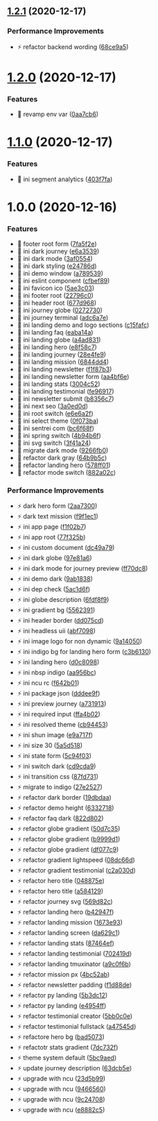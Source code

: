 ## [1.2.1](https://github.com/sentrei/sentrei.com/compare/v1.2.0...v1.2.1) (2020-12-17)

### Performance Improvements

- ⚡️ refactor backend wording ([68ce9a5](https://github.com/sentrei/sentrei.com/commit/68ce9a53e7ee5e7c7cd8a053ba33523481a766ad))

# [1.2.0](https://github.com/sentrei/sentrei.com/compare/v1.1.0...v1.2.0) (2020-12-17)

### Features

- 🎸 revamp env var ([0aa7cb6](https://github.com/sentrei/sentrei.com/commit/0aa7cb6cf179d16b6be4f2262b88628327f3d6fe))

# [1.1.0](https://github.com/sentrei/sentrei.com/compare/v1.0.0...v1.1.0) (2020-12-17)

### Features

- 🎸 ini segment analytics ([403f7fa](https://github.com/sentrei/sentrei.com/commit/403f7fae5264cdfe83f35f65247159810285fae2))

# 1.0.0 (2020-12-16)

### Features

- 🎸 footer root form ([7fa5f2e](https://github.com/sentrei/sentrei.com/commit/7fa5f2e57aabe79c02469f7ef94c370a7b07ccf6))
- 🎸 ini dark journey ([e6a3539](https://github.com/sentrei/sentrei.com/commit/e6a35394ddfa535545206eb8d8355fca05d471a4))
- 🎸 ini dark mode ([3af0554](https://github.com/sentrei/sentrei.com/commit/3af05545c7702dfbb597e6d4bcce5ae2a44c42a0))
- 🎸 ini dark styling ([e24786d](https://github.com/sentrei/sentrei.com/commit/e24786dfaab59662fa7d6eaf6752b60ad5509b6e))
- 🎸 ini demo window ([a789539](https://github.com/sentrei/sentrei.com/commit/a789539dc87d8a7367702249887680f0910dc33b))
- 🎸 ini eslint component ([cfbef89](https://github.com/sentrei/sentrei.com/commit/cfbef899fbe6e2dd93785bfee4d609796d5adc28))
- 🎸 ini favicon ico ([5ae3c03](https://github.com/sentrei/sentrei.com/commit/5ae3c03f66cada109b426f040bdd8d05cb3f3279))
- 🎸 ini footer root ([22796c0](https://github.com/sentrei/sentrei.com/commit/22796c022e1b88b88f2966639e8b9fb5b68e695b))
- 🎸 ini header root ([677d968](https://github.com/sentrei/sentrei.com/commit/677d968c3b77882c18889c3f642aa47ae2db35c0))
- 🎸 ini journey globe ([0272730](https://github.com/sentrei/sentrei.com/commit/0272730d1f5c40ef938fb13492647c35de167c38))
- 🎸 ini journey terminal ([adc6a7e](https://github.com/sentrei/sentrei.com/commit/adc6a7e1e7e45e875bd920f50a6971411c755bc6))
- 🎸 ini landing demo and logo sections ([c15fafc](https://github.com/sentrei/sentrei.com/commit/c15fafc31cdc06a21f170620e2f50533038d8f03))
- 🎸 ini landing faq ([eaba14a](https://github.com/sentrei/sentrei.com/commit/eaba14afc16047594b0f5feae415d81a0b60f0e2))
- 🎸 ini landing globe ([a4ad831](https://github.com/sentrei/sentrei.com/commit/a4ad831f377d2188a2dd44847f20c2c79bb9d797))
- 🎸 ini landing hero ([e8f58c7](https://github.com/sentrei/sentrei.com/commit/e8f58c717229b6c7b4412c99a50fa4bcbbc8b626))
- 🎸 ini landing journey ([28e4fe9](https://github.com/sentrei/sentrei.com/commit/28e4fe9ffb50cd1b37443f4dd7b531181d1414b5))
- 🎸 ini landing mission ([6844dd4](https://github.com/sentrei/sentrei.com/commit/6844dd454a91d1a13282348b783dda5d8de28040))
- 🎸 ini landing newsletter ([f1f87b3](https://github.com/sentrei/sentrei.com/commit/f1f87b365ba494b92de6073f47f49874475d7ab4))
- 🎸 ini landing newsletter form ([aa4bf6e](https://github.com/sentrei/sentrei.com/commit/aa4bf6ed4882f4a6317fd9c63175e7d66d298257))
- 🎸 ini landing stats ([3004c52](https://github.com/sentrei/sentrei.com/commit/3004c52fb2df7628f40e0c70bc5f55791b17e91a))
- 🎸 ini landing testimonial ([fe96917](https://github.com/sentrei/sentrei.com/commit/fe969170b6afb7f996aa3ea607e05f75ef02a693))
- 🎸 ini newsletter submit ([b8356c7](https://github.com/sentrei/sentrei.com/commit/b8356c770ffb369f169a0ae05a168c10fb2c8971))
- 🎸 ini next seo ([3a0ed0d](https://github.com/sentrei/sentrei.com/commit/3a0ed0dac0d3ccf405df5570aed4b82547f819fc))
- 🎸 ini root switch ([e6e6a2f](https://github.com/sentrei/sentrei.com/commit/e6e6a2f1665ccee2667e4645cc56a550386a032f))
- 🎸 ini select theme ([0f073ba](https://github.com/sentrei/sentrei.com/commit/0f073bad91638a558a547ff54db5d13fd1b8a32e))
- 🎸 ini sentrei com ([bc6f68f](https://github.com/sentrei/sentrei.com/commit/bc6f68fda78d833c6e8f9acae0bf2b2498315cde))
- 🎸 ini spring switch ([4b94b6f](https://github.com/sentrei/sentrei.com/commit/4b94b6fe1c15452e03695980a8f199b7e843cb8d))
- 🎸 ini svg switch ([3f41a24](https://github.com/sentrei/sentrei.com/commit/3f41a24a92c3b836716553e6ec78c62086982065))
- 🎸 migrate dark mode ([9266fb0](https://github.com/sentrei/sentrei.com/commit/9266fb09e52afd008c2994c3ac47439aa93c2bbd))
- 🎸 refactor dark gray ([64b9b5c](https://github.com/sentrei/sentrei.com/commit/64b9b5c88de326ece20299c74073d1735f279c63))
- 🎸 refactor landing hero ([578ff01](https://github.com/sentrei/sentrei.com/commit/578ff019d01e5730436bad8f2273e5f9747a7a48))
- 🎸 refactor mode switch ([882a02c](https://github.com/sentrei/sentrei.com/commit/882a02c2df15f1b1884833331724ab619ab779de))

### Performance Improvements

- ⚡️ dark hero form ([2aa7300](https://github.com/sentrei/sentrei.com/commit/2aa7300aad88ba900895c974c8ac27103ca74274))
- ⚡️ dark text mission ([f9f1ec1](https://github.com/sentrei/sentrei.com/commit/f9f1ec1a64151935a34522566c3ce04a018af7f4))
- ⚡️ ini app page ([f1f02b7](https://github.com/sentrei/sentrei.com/commit/f1f02b7c78343cbb8516a8542e1b7174b1c05ccd))
- ⚡️ ini app root ([77f325b](https://github.com/sentrei/sentrei.com/commit/77f325b5ac4d9363ddc6aa1f528f0cf35cbe2f1e))
- ⚡️ ini custom document ([dc49a79](https://github.com/sentrei/sentrei.com/commit/dc49a793c256a6f9fe60d28e360c07976b0df3f6))
- ⚡️ ini dark globe ([97e81a6](https://github.com/sentrei/sentrei.com/commit/97e81a627819865a78709bc7ec0c960bd92093f9))
- ⚡️ ini dark mode for journey preview ([ff70dc8](https://github.com/sentrei/sentrei.com/commit/ff70dc89affe66169e0b1be0d237c093d3150a0f))
- ⚡️ ini demo dark ([9ab1838](https://github.com/sentrei/sentrei.com/commit/9ab18389091e6aa6b2ea626adc76b62f93d6998b))
- ⚡️ ini dep check ([5ac1d6f](https://github.com/sentrei/sentrei.com/commit/5ac1d6f46fe427e0e518e7a7a2cfb55cf6244a0b))
- ⚡️ ini globe description ([6fdf8f9](https://github.com/sentrei/sentrei.com/commit/6fdf8f92c8530a05b6ffc9ea85e8f2cf921ba0b1))
- ⚡️ ini gradient bg ([5562391](https://github.com/sentrei/sentrei.com/commit/55623915e1cc0bea8e3e690f5cf0db153f2a754d))
- ⚡️ ini header border ([dd075cd](https://github.com/sentrei/sentrei.com/commit/dd075cdb38194a201e24727d4ca1b58943fde6c3))
- ⚡️ ini headless uii ([abf7098](https://github.com/sentrei/sentrei.com/commit/abf70989f62eba1487e61a8f7686c92090d53add))
- ⚡️ ini image logo for non dynamic ([9a14050](https://github.com/sentrei/sentrei.com/commit/9a1405063218a2a8fd6675b99f360a9880819f9b))
- ⚡️ ini indigo bg for landing hero form ([c3b6130](https://github.com/sentrei/sentrei.com/commit/c3b6130cb1870b1a855ddc1d8efedc34e5dc8f3e))
- ⚡️ ini landing hero ([d0c8098](https://github.com/sentrei/sentrei.com/commit/d0c8098306479cbc6db9dd15f632eca211a479a5))
- ⚡️ ini nbsp indigo ([aa956bc](https://github.com/sentrei/sentrei.com/commit/aa956bc90c6cb99818d04d32603d5053244b286f))
- ⚡️ ini ncu rc ([f642b01](https://github.com/sentrei/sentrei.com/commit/f642b0117115c7bdb33b0755a3000e6b3a21ba68))
- ⚡️ ini package json ([dddee9f](https://github.com/sentrei/sentrei.com/commit/dddee9fb81d674cf5e873089e51bad47e043dd76))
- ⚡️ ini preview journey ([a731913](https://github.com/sentrei/sentrei.com/commit/a73191317047db2dc626e58cb7c400f50c34589b))
- ⚡️ ini required input ([ffa4b02](https://github.com/sentrei/sentrei.com/commit/ffa4b027c997e0e5b79e15819ac92608b3937771))
- ⚡️ ini resolved theme ([cb94453](https://github.com/sentrei/sentrei.com/commit/cb9445301ec3614e657479219d483555a4b7ad71))
- ⚡️ ini shun image ([e9a717f](https://github.com/sentrei/sentrei.com/commit/e9a717fe256ccc78bdc41808e00921193964d9e6))
- ⚡️ ini size 30 ([5a5d518](https://github.com/sentrei/sentrei.com/commit/5a5d5188c4156aa2d8200d0d2675c8f142496d36))
- ⚡️ ini state form ([5c94f03](https://github.com/sentrei/sentrei.com/commit/5c94f03aae8cb500e3be16ba004984f5943fc688))
- ⚡️ ini switch dark ([cd9cda9](https://github.com/sentrei/sentrei.com/commit/cd9cda9751412561affa0a812b19c466af210587))
- ⚡️ ini transition css ([87fd731](https://github.com/sentrei/sentrei.com/commit/87fd7317a8d6462650b56339bdd375f169b9a453))
- ⚡️ migrate to indigo ([27e2527](https://github.com/sentrei/sentrei.com/commit/27e2527ffc583fa2ebc6ac4c168beee245e3900e))
- ⚡️ refactor dark border ([19dbdaa](https://github.com/sentrei/sentrei.com/commit/19dbdaac6ff5205f7a1d6a1ae7bc7c9e207b3f34))
- ⚡️ refactor demo height ([6332718](https://github.com/sentrei/sentrei.com/commit/633271888c8f3339f1dce78bfcae3c450c632408))
- ⚡️ refactor faq dark ([822d802](https://github.com/sentrei/sentrei.com/commit/822d802ad3d2b043f63dd547d2b4f98e645333d7))
- ⚡️ refactor globe gradient ([50d7c35](https://github.com/sentrei/sentrei.com/commit/50d7c35e6221960fef3f3fa03d345a7176aa9303))
- ⚡️ refactor globe gradient ([b9999d1](https://github.com/sentrei/sentrei.com/commit/b9999d11810114fc814417c34fed7fd5568219d8))
- ⚡️ refactor globe gradient ([df077c9](https://github.com/sentrei/sentrei.com/commit/df077c94c686a6e92ef8c784b83ecd3c13310832))
- ⚡️ refactor gradient lightspeed ([08dc66d](https://github.com/sentrei/sentrei.com/commit/08dc66da6504f19a52fd73520f409a1b933bd02e))
- ⚡️ refactor gradient testimonial ([c2a030d](https://github.com/sentrei/sentrei.com/commit/c2a030d2fe506452a3373977013415f2f7dbec73))
- ⚡️ refactor hero title ([048875e](https://github.com/sentrei/sentrei.com/commit/048875e9afadcd102d31daef930ab7f0869b9269))
- ⚡️ refactor hero title ([a584129](https://github.com/sentrei/sentrei.com/commit/a584129850f5e1fe02b6636147134ee1f454eb9c))
- ⚡️ refactor journey svg ([569d82c](https://github.com/sentrei/sentrei.com/commit/569d82cfdb18cc5504d87cadc00b833ad0cfd52c))
- ⚡️ refactor landing hero ([b42947f](https://github.com/sentrei/sentrei.com/commit/b42947ff60e224bde932776a23e4478c33ec395a))
- ⚡️ refactor landing mission ([1673e93](https://github.com/sentrei/sentrei.com/commit/1673e93d6e974ec03298d04995989749b8d393e8))
- ⚡️ refactor landing screen ([da629c1](https://github.com/sentrei/sentrei.com/commit/da629c1b85198524102b1bc1251fc1496c2e4e3a))
- ⚡️ refactor landing stats ([87464ef](https://github.com/sentrei/sentrei.com/commit/87464efacbe00772eb59f030accedf58e1cc1063))
- ⚡️ refactor landing testimonial ([702419d](https://github.com/sentrei/sentrei.com/commit/702419db3d4356fac8197262447b6b4762162aaf))
- ⚡️ refactor landing tmuxinator ([a9c0f6b](https://github.com/sentrei/sentrei.com/commit/a9c0f6b3f1479c6ee248db8d9f87b59cdc905080))
- ⚡️ refactor mission px ([4bc52ab](https://github.com/sentrei/sentrei.com/commit/4bc52ab051c9ba79f3e7edae1220527a3c88b9ef))
- ⚡️ refactor newsletter padding ([f1d88de](https://github.com/sentrei/sentrei.com/commit/f1d88de6b6370b09cdde584ff9827b48d6b309ad))
- ⚡️ refactor py landing ([5b3dc12](https://github.com/sentrei/sentrei.com/commit/5b3dc1283367699e82a7f67e0a51b333b1a940e9))
- ⚡️ refactor py landing ([e4954ff](https://github.com/sentrei/sentrei.com/commit/e4954ffd53a79b5510145db1a962eeef0999fb3d))
- ⚡️ refactor testimonial creator ([5bb0c0e](https://github.com/sentrei/sentrei.com/commit/5bb0c0e51997efbf5f650b46735241e16d418efb))
- ⚡️ refactor testimonial fullstack ([a47545d](https://github.com/sentrei/sentrei.com/commit/a47545da68ac14315c0058a64c99cc8f2ebc71b7))
- ⚡️ refactore hero bg ([bad5073](https://github.com/sentrei/sentrei.com/commit/bad5073e337ff16565834fbe4f2157b4ed5cc3a7))
- ⚡️ refactotr stats gradient ([7dc732f](https://github.com/sentrei/sentrei.com/commit/7dc732fdc0a9ddf32ca89f9be6a955d5fde5b33c))
- ⚡️ theme system default ([5bc9aed](https://github.com/sentrei/sentrei.com/commit/5bc9aed5ec2f05361fd2bee2125a538b7c1189ea))
- ⚡️ update journey description ([63dcb5e](https://github.com/sentrei/sentrei.com/commit/63dcb5e44d3dd07142f887d24c594ed3afdbf343))
- ⚡️ upgrade with ncu ([23d5b99](https://github.com/sentrei/sentrei.com/commit/23d5b99fe9c07d1f3b491f8a47d3862fb31ea27b))
- ⚡️ upgrade with ncu ([9466560](https://github.com/sentrei/sentrei.com/commit/946656085d8938b34881c06a686bd4c07f3a35e8))
- ⚡️ upgrade with ncu ([9c24708](https://github.com/sentrei/sentrei.com/commit/9c2470837e669e08f4a04046181eb96975ff7f0a))
- ⚡️ upgrade with ncu ([e8882c5](https://github.com/sentrei/sentrei.com/commit/e8882c5a68db11c52e4fee6d03d7b2a86b35a516))
